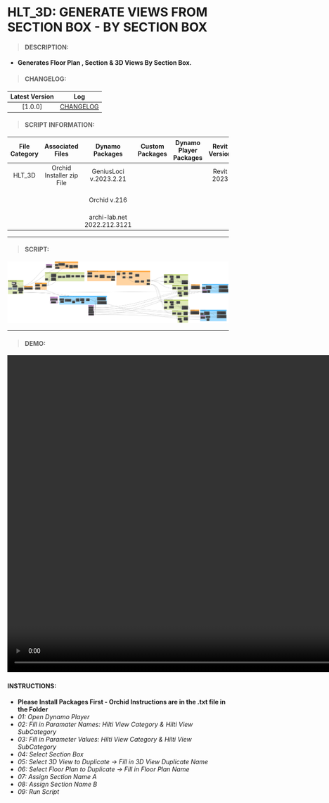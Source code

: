 # HLT_3D: GENERATE VIEWS FROM SECTION BOX - BY SECTION BOX

> #### DESCRIPTION: 
- **Generates Floor Plan , Section & 3D Views By Section Box.**

> #### CHANGELOG:

| Latest Version | Log |
| :-------: | :----: | 
|[1.0.0] | [CHANGELOG](/_scripts/_project/266_HLT/3D/changelog/HLT_3D_GenerateFPSEC_SectionBox.md) |

> #### SCRIPT INFORMATION: 

| File Category | Associated Files | Dynamo Packages | Custom Packages | Dynamo Player Packages | Revit Version | Author | Modified By | File Name & Location | 
| :-------: | :----: | :---: | :---: | :---: | :---: | :---: | :---: | :--: |
| HLT_3D  | Orchid Installer zip File | GeniusLoci v.2023.2.21| | | Revit 2023 | Cathrine Macabuhay | | HLT_3D_GenerateFPSEC_SectionBox V1.0.0 |
|           |  | Orchid v.216 | | | | | | (https://bimcapcom.sharepoint.com/:f:/s/BCP-Main/EoNVZ_h5Yq5BlfQrrpJH2D4BileeFoAighlYJFmuz-dLpA?e=3k9keO) |                 
|           |  | archi-lab.net 2022.212.3121 |                 

----------------------------------------------------------------

> #### SCRIPT:
<img src="./_scripts/_project/266_HLT/3D/images/HLT_3D_GenerateFPSEC_SectionBox.png">

------------------------------------------------------------------
> #### **DEMO**: 

<video width="1280" height="720" controls>
 <source src="./_scripts/_project/266_HLT/3D/demo/HLT_3D_GenerateFPSEC_SectionBox.mp4" type="video/mp4">
</video>

#### INSTRUCTIONS: 
- **Please Install Packages First - Orchid Instructions are in the .txt file in the Folder**
- *01: Open Dynamo Player*
- *02: Fill in Paramater Names: Hilti View Category & Hilti View SubCategory*
- *03: Fill in Parameter Values: Hilti View Category & Hilti View SubCategory*
- *04: Select Section Box*
- *05: Select 3D View to Duplicate -> Fill in 3D View Duplicate Name*
- *06: Select Floor Plan to Duplicate -> Fill in Floor Plan Name*
- *07: Assign Section Name A*
- *08: Assign Section Name B*
- *09: Run Script*